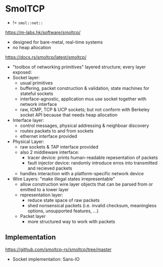 # SmolTCP
- != `smol::net::`

<https://m-labs.hk/software/smoltcp/>
- designed for bare-metal, real-time systems
- no heap allocation

<https://docs.rs/smoltcp/latest/smoltcp/>

- "toolbox of networking primitives"
layered structure; every layer exposed:
- Socket layer: 
  - usual primitives 
  - buffering, packet construction & validation, state machines for stateful sockets
  - interface-agnostic, application mus use socket together with network interface
  - raw, ICMP, TCP & UCP sockets; but not conform with Berkeley socket API because that needs heap allocation
- Interface layer:
  - control messages, physical addressing & neighboar discovery
  - routes packets to and from sockets
  - ethernet interface provided
- Physical Layer:
  - raw sockets & TAP interface provided
  - also 2 middleware interface:
    - tracer device: prints human-readable repesentation of packets
    - fault injector device: randomly introduce erros into transmitted and recieved packets
  - handles interaction with a platform-specific network device
- Wire Layers: "make illegal states irrepresentable"
  - allow construction wire layer objects that can be parsed from or emitted to a lower layer
  - representation layer:
    - reduce state space of raw packets
    - shed nonsensical packets (i.e. invalid checksum, meaningless options, unsupported features, ...)
  - Packet layer
    - more structured way to work with packets
  
## Implementation

<https://github.com/smoltcp-rs/smoltcp/tree/master>

- Socket implementation: Sans-IO



